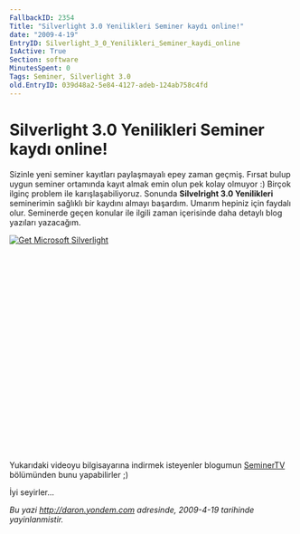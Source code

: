 ```yaml
---
FallbackID: 2354
Title: "Silverlight 3.0 Yenilikleri Seminer kaydı online!"
date: "2009-4-19"
EntryID: Silverlight_3_0_Yenilikleri_Seminer_kaydi_online
IsActive: True
Section: software
MinutesSpent: 0
Tags: Seminer, Silverlight 3.0
old.EntryID: 039d48a2-5e84-4127-adeb-124ab758c4fd
---
```

# Silverlight 3.0 Yenilikleri Seminer kaydı online!
Sizinle yeni seminer kayıtları paylaşmayalı epey zaman geçmiş. Fırsat
bulup uygun seminer ortamında kayıt almak emin olun pek kolay olmuyor :)
Birçok ilginç problem ile karışlaşabiliyoruz. Sonunda **Silvelright 3.0
Yenilikleri** seminerimin sağlıklı bir kaydını almayı başardım. Umarım
hepiniz için faydalı olur. Seminerde geçen konular ile ilgili zaman
içerisinde daha detaylı blog yazıları yazacağım.

<div style="width:512px;height:384px;">

[![Get Microsoft
Silverlight](http://go2.microsoft.com/fwlink/?LinkId=108181)](http://go2.microsoft.com/fwlink/?LinkID=124807)

</div>

Yukarıdaki videoyu bilgisayarına indirmek isteyenler blogumun
[SeminerTV](http://daron.yondem.com/tr/formatpage.aspx?path=seminertv.format.html)
bölümünden bunu yapabilirler ;)

İyi seyirler...



*Bu yazi http://daron.yondem.com adresinde, 2009-4-19 tarihinde yayinlanmistir.*
